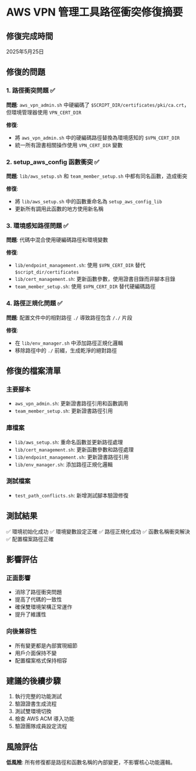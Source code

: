 # AWS VPN 管理工具路徑衝突修復摘要

## 修復完成時間
2025年5月25日

## 修復的問題

### 1. 路徑衝突問題 ✅
**問題**: `aws_vpn_admin.sh` 中硬編碼了 `$SCRIPT_DIR/certificates/pki/ca.crt`，但環境管理器使用 `VPN_CERT_DIR`

**修復**:
- 將 `aws_vpn_admin.sh` 中的硬編碼路徑替換為環境感知的 `$VPN_CERT_DIR`
- 統一所有證書相關操作使用 `VPN_CERT_DIR` 變數

### 2. setup_aws_config 函數衝突 ✅
**問題**: `lib/aws_setup.sh` 和 `team_member_setup.sh` 中都有同名函數，造成衝突

**修復**:
- 將 `lib/aws_setup.sh` 中的函數重命名為 `setup_aws_config_lib`
- 更新所有調用此函數的地方使用新名稱

### 3. 環境感知路徑問題 ✅
**問題**: 代碼中混合使用硬編碼路徑和環境變數

**修復**:
- `lib/endpoint_management.sh`: 使用 `$VPN_CERT_DIR` 替代 `$script_dir/certificates`
- `lib/cert_management.sh`: 更新函數參數，使用證書目錄而非腳本目錄
- `team_member_setup.sh`: 使用 `$VPN_CERT_DIR` 替代硬編碼路徑

### 4. 路徑正規化問題 ✅
**問題**: 配置文件中的相對路徑 `./` 導致路徑包含 `/./` 片段

**修復**:
- 在 `lib/env_manager.sh` 中添加路徑正規化邏輯
- 移除路徑中的 `./` 前綴，生成乾淨的絕對路徑

## 修復的檔案清單

### 主要腳本
- `aws_vpn_admin.sh`: 更新證書路徑引用和函數調用
- `team_member_setup.sh`: 更新證書路徑引用

### 庫檔案
- `lib/aws_setup.sh`: 重命名函數並更新路徑處理
- `lib/cert_management.sh`: 更新函數參數和路徑處理
- `lib/endpoint_management.sh`: 更新證書路徑引用
- `lib/env_manager.sh`: 添加路徑正規化邏輯

### 測試檔案
- `test_path_conflicts.sh`: 新增測試腳本驗證修復

## 測試結果

✅ 環境初始化成功
✅ 環境變數設定正確
✅ 路徑正規化成功
✅ 函數名稱衝突解決
✅ 配置檔案路徑正確

## 影響評估

### 正面影響
- 消除了路徑衝突問題
- 提高了代碼的一致性
- 確保雙環境架構正常運作
- 提升了維護性

### 向後兼容性
- 所有變更都是內部實現細節
- 用戶介面保持不變
- 配置檔案格式保持相容

## 建議的後續步驟

1. 執行完整的功能測試
2. 驗證證書生成流程
3. 測試雙環境切換
4. 檢查 AWS ACM 導入功能
5. 驗證團隊成員設定流程

## 風險評估

**低風險**: 所有修復都是路徑和函數名稱的內部變更，不影響核心功能邏輯。
